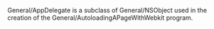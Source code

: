 General/AppDelegate is a subclass of General/NSObject used in the creation of the General/AutoloadingAPageWithWebkit program.